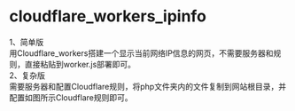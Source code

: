 # cloudflare_workers_ipinfo
1、简单版</br>
用Cloudflare_workers搭建一个显示当前网络IP信息的网页，不需要服务器和规则，直接粘贴到worker.js部署即可。</br>
2、复杂版</br>
需要服务器和配置Cloudflare规则，将php文件夹内的文件复制到网站根目录，并配置如图所示Cloudflare规则即可。
